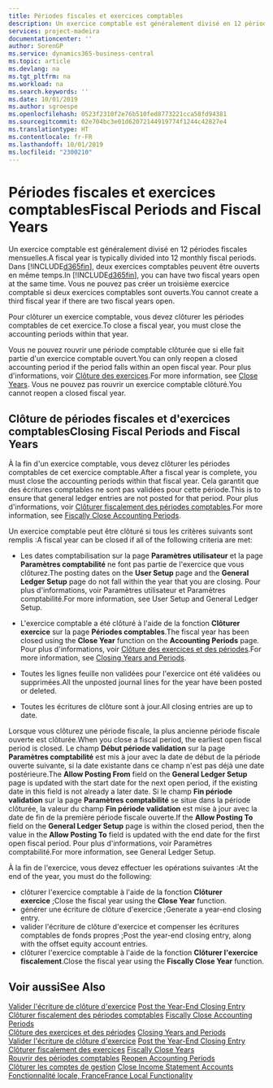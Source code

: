 ```yaml
---
title: Périodes fiscales et exercices comptables
description: Un exercice comptable est généralement divisé en 12 périodes fiscales mensuelles. Dans Business Central, deux exercices comptables peuvent être ouverts en même temps.
services: project-madeira
documentationcenter: ''
author: SorenGP
ms.service: dynamics365-business-central
ms.topic: article
ms.devlang: na
ms.tgt_pltfrm: na
ms.workload: na
ms.search.keywords: ''
ms.date: 10/01/2019
ms.author: sgroespe
ms.openlocfilehash: 0523f2310f2e76b510fed8773221cca58fd94381
ms.sourcegitcommit: 02e704bc3e01d62072144919774f1244c42827e4
ms.translationtype: HT
ms.contentlocale: fr-FR
ms.lasthandoff: 10/01/2019
ms.locfileid: "2300210"
---
```

# <a name="fiscal-periods-and-fiscal-years"></a><span data-ttu-id="3c3d6-104">Périodes fiscales et exercices comptables</span><span class="sxs-lookup"><span data-stu-id="3c3d6-104">Fiscal Periods and Fiscal Years</span></span>
<span data-ttu-id="3c3d6-105">Un exercice comptable est généralement divisé en 12 périodes fiscales mensuelles.</span><span class="sxs-lookup"><span data-stu-id="3c3d6-105">A fiscal year is typically divided into 12 monthly fiscal periods.</span></span> <span data-ttu-id="3c3d6-106">Dans [!INCLUDE[d365fin](../../includes/d365fin_md.md)], deux exercices comptables peuvent être ouverts en même temps.</span><span class="sxs-lookup"><span data-stu-id="3c3d6-106">In [!INCLUDE[d365fin](../../includes/d365fin_md.md)], you can have two fiscal years open at the same time.</span></span> <span data-ttu-id="3c3d6-107">Vous ne pouvez pas créer un troisième exercice comptable si deux exercices comptables sont ouverts.</span><span class="sxs-lookup"><span data-stu-id="3c3d6-107">You cannot create a third fiscal year if there are two fiscal years open.</span></span>  

<span data-ttu-id="3c3d6-108">Pour clôturer un exercice comptable, vous devez clôturer les périodes comptables de cet exercice.</span><span class="sxs-lookup"><span data-stu-id="3c3d6-108">To close a fiscal year, you must close the accounting periods within that year.</span></span>  

<span data-ttu-id="3c3d6-109">Vous ne pouvez rouvrir une période comptable clôturée que si elle fait partie d'un exercice comptable ouvert.</span><span class="sxs-lookup"><span data-stu-id="3c3d6-109">You can only reopen a closed accounting period if the period falls within an open fiscal year.</span></span> <span data-ttu-id="3c3d6-110">Pour plus d'informations, voir [Clôture des exercices](how-to-close-years.md).</span><span class="sxs-lookup"><span data-stu-id="3c3d6-110">For more information, see [Close Years](how-to-close-years.md).</span></span> <span data-ttu-id="3c3d6-111">Vous ne pouvez pas rouvrir un exercice comptable clôturé.</span><span class="sxs-lookup"><span data-stu-id="3c3d6-111">You cannot reopen a closed fiscal year.</span></span>  

## <a name="closing-fiscal-periods-and-fiscal-years"></a><span data-ttu-id="3c3d6-112">Clôture de périodes fiscales et d'exercices comptables</span><span class="sxs-lookup"><span data-stu-id="3c3d6-112">Closing Fiscal Periods and Fiscal Years</span></span>  
<span data-ttu-id="3c3d6-113">À la fin d'un exercice comptable, vous devez clôturer les périodes comptables de cet exercice comptable.</span><span class="sxs-lookup"><span data-stu-id="3c3d6-113">After a fiscal year is complete, you must close the accounting periods within that fiscal year.</span></span> <span data-ttu-id="3c3d6-114">Cela garantit que des écritures comptables ne sont pas validées pour cette période.</span><span class="sxs-lookup"><span data-stu-id="3c3d6-114">This is to ensure that general ledger entries are not posted for that period.</span></span> <span data-ttu-id="3c3d6-115">Pour plus d'informations, voir [Clôturer fiscalement des périodes comptables](how-to-fiscally-close-years.md).</span><span class="sxs-lookup"><span data-stu-id="3c3d6-115">For more information, see [Fiscally Close Accounting Periods](how-to-fiscally-close-years.md).</span></span>  

<span data-ttu-id="3c3d6-116">Un exercice comptable peut être clôturé si tous les critères suivants sont remplis :</span><span class="sxs-lookup"><span data-stu-id="3c3d6-116">A fiscal year can be closed if all of the following criteria are met:</span></span>  

- <span data-ttu-id="3c3d6-117">Les dates comptabilisation sur la page **Paramètres utilisateur** et la page **Paramètres comptabilité** ne font pas partie de l'exercice que vous clôturez.</span><span class="sxs-lookup"><span data-stu-id="3c3d6-117">The posting dates on the **User Setup** page and the **General Ledger Setup** page do not fall within the year that you are closing.</span></span> <span data-ttu-id="3c3d6-118">Pour plus d'informations, voir Paramètres utilisateur et Paramètres comptabilité.</span><span class="sxs-lookup"><span data-stu-id="3c3d6-118">For more information, see User Setup and General Ledger Setup.</span></span>  

- <span data-ttu-id="3c3d6-119">L'exercice comptable a été clôturé à l'aide de la fonction **Clôturer exercice** sur la page **Périodes comptables**.</span><span class="sxs-lookup"><span data-stu-id="3c3d6-119">The fiscal year has been closed using the **Close Year** function on the **Accounting Periods** page.</span></span> <span data-ttu-id="3c3d6-120">Pour plus d'informations, voir [Clôture des exercices et des périodes](../../year-close-years-periods.md).</span><span class="sxs-lookup"><span data-stu-id="3c3d6-120">For more information, see [Closing Years and Periods](../../year-close-years-periods.md).</span></span>  

- <span data-ttu-id="3c3d6-121">Toutes les lignes feuille non validées pour l'exercice ont été validées ou supprimées.</span><span class="sxs-lookup"><span data-stu-id="3c3d6-121">All the unposted journal lines for the year have been posted or deleted.</span></span>  

- <span data-ttu-id="3c3d6-122">Toutes les écritures de clôture sont à jour.</span><span class="sxs-lookup"><span data-stu-id="3c3d6-122">All closing entries are up to date.</span></span>  

<span data-ttu-id="3c3d6-123">Lorsque vous clôturez une période fiscale, la plus ancienne période fiscale ouverte est clôturée.</span><span class="sxs-lookup"><span data-stu-id="3c3d6-123">When you close a fiscal period, the earliest open fiscal period is closed.</span></span> <span data-ttu-id="3c3d6-124">Le champ **Début période validation** sur la page **Paramètres comptabilité** est mis à jour avec la date de début de la période ouverte suivante, si la date existante dans ce champ n'est pas déjà une date postérieure.</span><span class="sxs-lookup"><span data-stu-id="3c3d6-124">The **Allow Posting From** field on the **General Ledger Setup** page is updated with the start date for the next open period, if the existing date in this field is not already a later date.</span></span> <span data-ttu-id="3c3d6-125">Si le champ **Fin période validation** sur la page **Paramètres comptabilité** se situe dans la période clôturée, la valeur du champ **Fin période validation** est mise à jour avec la date de fin de la première période fiscale ouverte.</span><span class="sxs-lookup"><span data-stu-id="3c3d6-125">If the **Allow Posting To** field on the **General Ledger Setup** page is within the closed period, then the value in the **Allow Posting To** field is updated with the end date for the first open fiscal period.</span></span> <span data-ttu-id="3c3d6-126">Pour plus d'informations, voir Paramètres comptabilité.</span><span class="sxs-lookup"><span data-stu-id="3c3d6-126">For more information, see General Ledger Setup.</span></span>  

<span data-ttu-id="3c3d6-127">À la fin de l'exercice, vous devez effectuer les opérations suivantes :</span><span class="sxs-lookup"><span data-stu-id="3c3d6-127">At the end of the year, you must do the following:</span></span>  

- <span data-ttu-id="3c3d6-128">clôturer l'exercice comptable à l'aide de la fonction **Clôturer exercice** ;</span><span class="sxs-lookup"><span data-stu-id="3c3d6-128">Close the fiscal year using the **Close Year** function.</span></span>  
- <span data-ttu-id="3c3d6-129">générer une écriture de clôture d'exercice ;</span><span class="sxs-lookup"><span data-stu-id="3c3d6-129">Generate a year-end closing entry.</span></span>  
- <span data-ttu-id="3c3d6-130">valider l'écriture de clôture d'exercice et compenser les écritures comptables de fonds propres ;</span><span class="sxs-lookup"><span data-stu-id="3c3d6-130">Post the year-end closing entry, along with the offset equity account entries.</span></span>  
- <span data-ttu-id="3c3d6-131">clôturer l'exercice comptable à l'aide de la fonction **Clôturer l'exercice fiscalement**.</span><span class="sxs-lookup"><span data-stu-id="3c3d6-131">Close the fiscal year using the **Fiscally Close Year** function.</span></span>  

## <a name="see-also"></a><span data-ttu-id="3c3d6-132">Voir aussi</span><span class="sxs-lookup"><span data-stu-id="3c3d6-132">See Also</span></span>  
 <span data-ttu-id="3c3d6-133">[Valider l'écriture de clôture d'exercice](how-to-post-the-year-end-closing-entry.md) </span><span class="sxs-lookup"><span data-stu-id="3c3d6-133">[Post the Year-End Closing Entry](how-to-post-the-year-end-closing-entry.md) </span></span>  
 <span data-ttu-id="3c3d6-134">[Clôturer fiscalement des périodes comptables](how-to-fiscally-close-accounting-periods.md) </span><span class="sxs-lookup"><span data-stu-id="3c3d6-134">[Fiscally Close Accounting Periods](how-to-fiscally-close-accounting-periods.md) </span></span>  
 <span data-ttu-id="3c3d6-135">[Clôture des exercices et des périodes](../../year-close-years-periods.md) </span><span class="sxs-lookup"><span data-stu-id="3c3d6-135">[Closing Years and Periods](../../year-close-years-periods.md) </span></span>  
 <span data-ttu-id="3c3d6-136">[Valider l'écriture de clôture d'exercice](how-to-post-the-year-end-closing-entry.md) </span><span class="sxs-lookup"><span data-stu-id="3c3d6-136">[Post the Year-End Closing Entry](how-to-post-the-year-end-closing-entry.md) </span></span>  
 <span data-ttu-id="3c3d6-137">[Clôturer fiscalement des exercices](how-to-fiscally-close-years.md) </span><span class="sxs-lookup"><span data-stu-id="3c3d6-137">[Fiscally Close Years](how-to-fiscally-close-years.md) </span></span>  
 <span data-ttu-id="3c3d6-138">[Rouvrir des périodes comptables](how-to-reopen-accounting-periods.md) </span><span class="sxs-lookup"><span data-stu-id="3c3d6-138">[Reopen Accounting Periods](how-to-reopen-accounting-periods.md) </span></span>  
 <span data-ttu-id="3c3d6-139">[Clôturer les comptes de gestion](how-to-close-income-statement-accounts.md) </span><span class="sxs-lookup"><span data-stu-id="3c3d6-139">[Close Income Statement Accounts](how-to-close-income-statement-accounts.md) </span></span>  
 [<span data-ttu-id="3c3d6-140">Fonctionnalité locale, France</span><span class="sxs-lookup"><span data-stu-id="3c3d6-140">France Local Functionality</span></span>](france-local-functionality.md)
